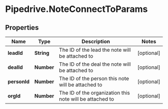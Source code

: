 # Pipedrive.NoteConnectToParams

## Properties

Name | Type | Description | Notes
------------ | ------------- | ------------- | -------------
**leadId** | **String** | The ID of the lead the note will be attached to | [optional] 
**dealId** | **Number** | The ID of the deal the note will be attached to | [optional] 
**personId** | **Number** | The ID of the person this note will be attached to | [optional] 
**orgId** | **Number** | The ID of the organization this note will be attached to | [optional] 


